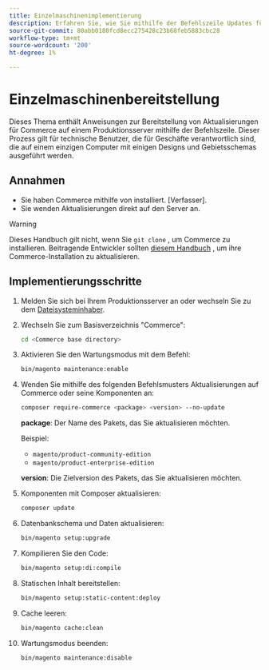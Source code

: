 ```yaml
---
title: Einzelmaschinenimplementierung
description: Erfahren Sie, wie Sie mithilfe der Befehlszeile Updates für Commerce auf einem Produktionsserver bereitstellen.
source-git-commit: 80abb0180fcd8ecc275428c23b68feb5883cbc28
workflow-type: tm+mt
source-wordcount: '200'
ht-degree: 1%

---
```


# Einzelmaschinenbereitstellung

Dieses Thema enthält Anweisungen zur Bereitstellung von Aktualisierungen für Commerce auf einem Produktionsserver mithilfe der Befehlszeile. Dieser Prozess gilt für technische Benutzer, die für Geschäfte verantwortlich sind, die auf einem einzigen Computer mit einigen Designs und Gebietsschemas ausgeführt werden.

## Annahmen

- Sie haben Commerce mithilfe von installiert. [Verfasser].
- Sie wenden Aktualisierungen direkt auf den Server an.

>[!WARNING]
>
>Dieses Handbuch gilt nicht, wenn Sie `git clone` , um Commerce zu installieren.
>Beitragende Entwickler sollten [diesem Handbuch][install] , um ihre Commerce-Installation zu aktualisieren.

## Implementierungsschritte

1. Melden Sie sich bei Ihrem Produktionsserver an oder wechseln Sie zu dem [Dateisysteminhaber][file-owner].

1. Wechseln Sie zum Basisverzeichnis &quot;Commerce&quot;:

   ```bash
   cd <Commerce base directory>
   ```

1. Aktivieren Sie den Wartungsmodus mit dem Befehl:

   ```bash
   bin/magento maintenance:enable
   ```

1. Wenden Sie mithilfe des folgenden Befehlsmusters Aktualisierungen auf Commerce oder seine Komponenten an:

   ```bash
   composer require-commerce <package> <version> --no-update
   ```

   **package**: Der Name des Pakets, das Sie aktualisieren möchten.

   Beispiel:

   - `magento/product-community-edition`
   - `magento/product-enterprise-edition`

   **version**: Die Zielversion des Pakets, das Sie aktualisieren möchten.

1. Komponenten mit Composer aktualisieren:

   ```bash
   composer update
   ```

1. Datenbankschema und Daten aktualisieren:

   ```bash
   bin/magento setup:upgrade
   ```

1. Kompilieren Sie den Code:

   ```bash
   bin/magento setup:di:compile
   ```

1. Statischen Inhalt bereitstellen:

   ```bash
   bin/magento setup:static-content:deploy
   ```

1. Cache leeren:

   ```bash
   bin/magento cache:clean
   ```

1. Wartungsmodus beenden:

   ```bash
   bin/magento maintenance:disable
   ```

<!-- link definitions -->

[install]: https://devdocs.magento.com/guides/v2.4/install-gde/install/prepare-install.html
[composer]: https://devdocs.magento.com/guides/v2.4/install-gde/composer.html
[file-owner]: https://devdocs.magento.com/guides/v2.4/install-gde/prereq/file-sys-perms-over.html#magento-file-system-owner
